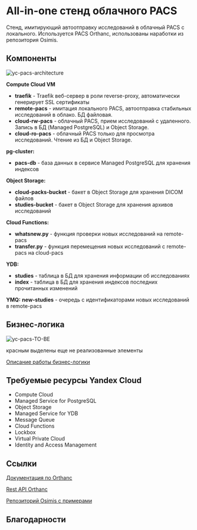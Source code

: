 # All-in-one стенд облачного PACS

Стенд, имитирующий автоотправку исследований в облачный PACS с локального.
Используется PACS Orthanc, использованы наработки из репозитория Osimis.

## Компоненты

![yc-pacs-architecture](https://user-images.githubusercontent.com/22369924/227762026-fb50d351-a331-47c7-9ce2-5a07682aa396.png)

**Compute Cloud VM**
- **traefik** - Traefik веб-сервер в роли reverse-proxy, автоматически генерирует SSL сертификаты
- **remote-pacs** - имитация локального PACS, автоотправка стабильных исследований в облако. БД файловая.
- **cloud-rw-pacs** - облачный PACS, прием исследований с удаленного. Запись в БД (Managed PostgreSQL) и Object Storage.
- **cloud-ro-pacs** - облачный PACS только для просмотра исследований. Чтение из БД и Object Storage.

**pg-cluster:**
- **pacs-db** - база данных в сервисе Managed PostgreSQL для хранения индексов

**Object Storage:**
- **cloud-packs-bucket** - бакет в Object Storage для хранения DICOM файлов
- **studies-bucket** - бакет в Object Storage для хранения архивов исследований

**Cloud Functions:**
- **whatsnew.py** - функция проверки новых исследований на remote-pacs
- **transfer.py** - функция перемещения новых исследований с remote-pacs на cloud-pacs

**YDB:**
- **studies** - таблица в БД для хранения информации об исследованиях
- **index** - таблица в БД для хранения индексов последних прочитанных изменений

**YMQ:**
**new-studies** - очередь с идентификаторами новых исследований в remote-pacs


## Бизнес-логика

![yc-pacs-TO-BE](https://user-images.githubusercontent.com/22369924/227762411-3f47466d-bbf6-410d-92b2-0d6b050d0ee0.png)

красным выделены еще не реализованные элементы

[Описание работы бизнес-логики](/documentation/cloud-functions.md)

## Требуемые ресурсы Yandex Cloud

- Compute Cloud
- Managed Service for PostgreSQL
- Object Storage
- Managed Service for YDB
- Message Queue
- Cloud Functions
- Lockbox
- Virtual Private Cloud
- Identity and Access Management

## Ссылки

[Документация по Orthanc](https://book.orthanc-server.com/index.html)

[Rest API Orthanc](https://api.orthanc-server.com/)

[Репозиторий Osimis с примерами](https://bitbucket.org/osimis/orthanc-setup-samples/src/master/)


## Благодарности
